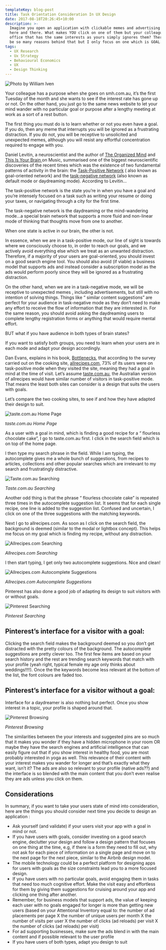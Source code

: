 ```yaml
---
templateKey: blog-post
title: Task Orientation Consideration In UX Design
date: 2017-08-18T20:26:45+10:00
description: >-
  Imagine you open an application with clickable memes and advertising banners
  here and there. What makes YOU click on one of them but your colleague in the
  office that has the same interests as yours simply ignores them? There could
  be so many reasons behind that but I only focus on one which is GOAL.
tags:
  - UX Research
  - Ux Strategy
  - Behavioural Economics
  - UX
  - Design Thinking
---
```

![Photo by William Iven](/img/1_amioge5qbce8zjkmm9a2xw.png)



Your colleague has a purpose when she goes on smh.com.au, it’s the first Tuesday of the month and she wants to see if the interest rate has gone up or not. On the other hand, you just go to the same news website to let your mind wander with no particular goal or purpose after a lengthy meeting at work as a sort of a rest button.



The first thing you must do is to learn whether or not you even have a goal. If you do, then any meme that interrupts you will be ignored as a frustrating distraction. If you do not, you will be receptive to unsolicited and unexpected memes, although you will resist any effortful concentration required to engage with you.



Daniel Levitin, a neuroscientist and the author of [The Organized Mind](https://www.amazon.com/Organized-Mind-Thinking-Straight-Information/dp/0147516315) and [This Is Your Brain ](https://www.amazon.com/This-Your-Brain-Music-Obsession/dp/0452288525/)on Music, summarised one of the biggest neuroscientific discoveries of the recent times which was the existence of two fundamental patterns of activity in the brain: the [Task-Positive Network](https://en.wikipedia.org/wiki/Task-positive_network) ( also known as goal-oriented network) and the [task-negative network](https://en.wikipedia.org/wiki/Task-negative) (also known as default mode or daydreaming mode). According to Levitin…



The task-positive network is the state you’re in when you have a goal and you’re intensely focused on a task such as writing your resume or doing your taxes, or navigating through a city for the first time.

The task-negative network is the daydreaming or the mind-wandering mode…a special brain network that supports a more fluid and non-linear mode of thinking that thoughts move from one to another.

When one state is active in our brain, the other is not.

In essence, when we are in a task-positive mode, our line of sight is towards where we consciously choose to, in order to reach our goals, and we actively avoid everything else which we treat as an unwanted distraction. Therefore, if a majority of your users are goal-oriented, you should invest on a good search engine tool. You should also avoid (if viable) a business model that supports ads and instead consider a subscription model as the ads would perform poorly since they will be ignored as a frustrating distraction.



On the other hand, when we are in a task-negative mode, we will be receptive to unexpected memes , including advertisements, but still with no intention of solving things. Things like “ similar content suggestions” are perfect for your audience in task-negative mode as they don’t need to make any effort to receive the flow of information that they are interested in. For the same reason, you should avoid asking the daydreaming users to complete lengthy registration forms or anything that would require mental effort.



BUT what if you have audience in both types of brain states?



If you want to satisfy both groups, you need to learn when your users are in each mode and adapt your design accordingly.



Dan Evans, explains in his book, [Bottlenecks](https://www.amazon.com/Bottlenecks-Aligning-Design-User-Psychology/dp/1484225791), that according to the survey carried out on the cooking site, [allrecipes.com](http://allrecipes.com.au/?rum=us), 73% of its users were on task-positive mode when they visited the site, meaning they had a goal in mind at the time of visit. Let’s assume [taste.com.au](http://taste.com.au/), the Australian version of allrecipes would have similar number of visitors in task-positive mode. That means the least both sites can consider is a design that suits the users with goals.

Let’s compare the two cooking sites, to see if and how they have adapted their design to suit.

![taste.com.au Home Page](/img/1_g0oktpdqjnbozb-omzfu9q.png)

_taste.com.au Home Page_

As a user with a goal in mind, which is finding a good recipe for a “ flourless chocolate cake”, I go to taste.com.au first. I click in the search field which is on top of the home page.



I then type my search phrase in the field. While I am typing, the autocomplete gives me a whole bunch of suggestions, from recipes to articles, collections and other popular searches which are irrelevant to my search and frustratingly distractive.

![Taste.com.au Searching](/img/1_jdbb-vswogjvkddswvg4kq.png)

_Taste.com.au Searching_

Another odd thing is that the phrase “ flourless chocolate cake” is repeated three times in the autocomplete suggestion list. It seems that for each single recipe, one line is added to the suggestion list. Confused and uncertain, I click on one of the three suggestions with the matching keywords.



Next I go to allrecipes.com. As soon as I click on the search field, the background is deemed (similar to the modal or lightbox concept). This helps me focus on my goal which is finding my recipe, without any distraction.



![Allrecipes.com Searching](/img/1_vmxtt55lkjxyxqy0vmvgaw.png)

_Allrecipes.com Searching_

I then start typing, I get only two autocomplete suggestions. Nice and clean!

![Allrecipes.com Autocomplete Suggestions](/img/1_xffehcv5ronf6wswsjnojq.png)

_Allrecipes.com Autocomplete Suggestions_

Pinterest has also done a good job of adapting its design to suit visitors with or without goals.

![Pinterest Searching](/img/1_5ijqwdcggzkipaevaoknrg.png)

_Pinterest Searching_

## Pinterest’s interface for a visitor with a goal:

Clicking the search field makes the background deemed so you don’t get distracted with the pretty colours of the background. The autocomplete suggestions are pretty clever too. The first few items are based on your search history and the rest are trending search keywords that match with your profile (yeah right, typical female my age only thinks about weddings!!!!). Once the the keywords become less relevant at the bottom of the list, the font colours are faded too.



## Pinterest’s interface for a visitor without a goal:

Interface for a daydreamer is also nothing but perfect. Once you show interest in a topic, your profile is shaped around that.

![Pinterest Browsing](/img/1_e8h163hbh12mztpl0ot8dq.png)

_Pinterest Browsing_

The similarities between the your interests and suggested pins are so much that it makes you wonder if they have a hidden microphone in your room OR maybe they have the search engines and artificial intelligence that can easily figure out that if you show interest in healthy food, you are most probably interested in yoga as well. This relevance of their content with your interest makes you wander for longer and that’s exactly what they want, isn’t it? The ads are also so relevant to your profile (native ads??) and the interface is so blended with the main content that you don’t even realise they are ads unless you click on them.

## Considerations



In summary, if you want to take your users state of mind into consideration, here are the things you should consider next time you decide to design an application :

* Ask yourself (and validate) if your users visit your app with a goal in mind or not.
* If you have users with goals, consider investing on a good search engine, declutter your design and follow a design pattern that focuses on one thing at the time, e.g, if there is a form they need to fill out, why not ask for each piece of information on a single page and move on to the next page for the next piece, similar to the Airbnb design model.
* The mobile technology could be a perfect platform for designing apps for users with goals as the size constraints lead you to a more focused design.
* If you have users with no particular goals, avoid engaging them in tasks that need too much cognitive effort. Make the visit easy and effortless for them by giving them suggestions for cruising around your app and clicking one thing after another.
* Remember, for business models that support ads, the value of keeping each user with no goals engaged for longer is more than getting new users (based on your Attentional Inventory equal to: the number of ad placements per page X the number of unique users per month X the number of visits per user X the number of clicks (ad reloads) per visit X the number of clicks (ad reloads) per visit)
* For ad supporting businesses, make sure the ads blend in with the main content and if possible relevant to the user profile
* If you have users of both types, adapt you design to suit

